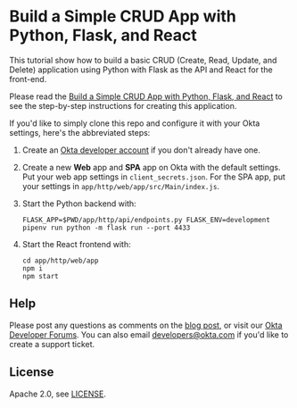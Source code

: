 # Build a Simple CRUD App with Python, Flask, and React

This tutorial show how to build a basic CRUD (Create, Read, Update, and Delete) application using Python with Flask as the API and React for the front-end.

Please read the [Build a Simple CRUD App with Python, Flask, and React](https://developer.okta.com/blog/2018/12/20/crud-app-with-python-flask-react) to see the step-by-step instructions for creating this application.

If you'd like to simply clone this repo and configure it with your Okta settings, here's the abbreviated steps:

1. Create an [Okta developer account](https://developer.okta.com/signup) if you don't already have one.

2. Create a new **Web** app and **SPA** app on Okta with the default settings. Put your web app settings in `client_secrets.json`. For the SPA app, put your settings in `app/http/web/app/src/Main/index.js`. 

3. Start the Python backend with:

       FLASK_APP=$PWD/app/http/api/endpoints.py FLASK_ENV=development pipenv run python -m flask run --port 4433

4. Start the React frontend with:

       cd app/http/web/app
       npm i
       npm start

## Help

Please post any questions as comments on the [blog post](https://developer.okta.com/blog/2018/12/20/crud-app-with-python-flask-react), or visit our [Okta Developer Forums](https://devforum.okta.com/). You can also email developers@okta.com if you'd like to create a support ticket.

## License

Apache 2.0, see [LICENSE](LICENSE).

